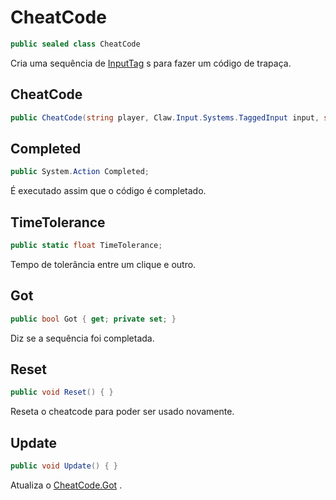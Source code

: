 # CheatCode
```csharp
public sealed class CheatCode
```
Cria uma sequência de [InputTag](/API/Claw/Input/Systems/InputTag.md#InputTag) s para fazer um código de trapaça.<br />
## CheatCode
```csharp
public CheatCode(string player, Claw.Input.Systems.TaggedInput input, string[] tags) { }
```
## Completed
```csharp
public System.Action Completed;
```
É executado assim que o código é completado.<br />
## TimeTolerance
```csharp
public static float TimeTolerance;
```
Tempo de tolerância entre um clique e outro.<br />
## Got
```csharp
public bool Got { get; private set; } 
```
Diz se a sequência foi completada.<br />
## Reset
```csharp
public void Reset() { }
```
Reseta o cheatcode para poder ser usado novamente.<br />
## Update
```csharp
public void Update() { }
```
Atualiza o [CheatCode.Got](/API/Claw/Input/Systems/CheatCode.md#Got) .<br />
